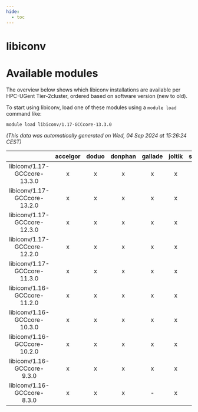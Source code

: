 ```yaml
---
hide:
  - toc
---
```


libiconv
========

# Available modules


The overview below shows which libiconv installations are available per HPC-UGent Tier-2cluster, ordered based on software version (new to old).

To start using libiconv, load one of these modules using a `module load` command like:

```shell
module load libiconv/1.17-GCCcore-13.3.0
```

*(This data was automatically generated on Wed, 04 Sep 2024 at 15:26:24 CEST)*  

| |accelgor|doduo|donphan|gallade|joltik|shinx|skitty|
| :---: | :---: | :---: | :---: | :---: | :---: | :---: | :---: |
|libiconv/1.17-GCCcore-13.3.0|x|x|x|x|x|x|x|
|libiconv/1.17-GCCcore-13.2.0|x|x|x|x|x|x|x|
|libiconv/1.17-GCCcore-12.3.0|x|x|x|x|x|x|x|
|libiconv/1.17-GCCcore-12.2.0|x|x|x|x|x|x|x|
|libiconv/1.17-GCCcore-11.3.0|x|x|x|x|x|x|x|
|libiconv/1.16-GCCcore-11.2.0|x|x|x|x|x|-|x|
|libiconv/1.16-GCCcore-10.3.0|x|x|x|x|x|-|x|
|libiconv/1.16-GCCcore-10.2.0|x|x|x|x|x|-|x|
|libiconv/1.16-GCCcore-9.3.0|x|x|x|x|x|-|x|
|libiconv/1.16-GCCcore-8.3.0|x|x|x|-|x|-|x|
